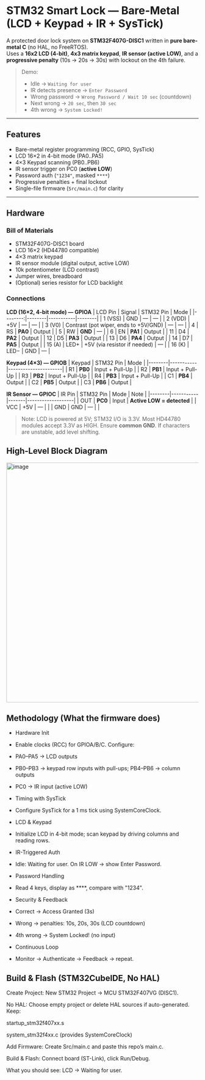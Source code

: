 # STM32 Smart Lock — Bare-Metal (LCD + Keypad + IR + SysTick)

A protected door lock system on **STM32F407G-DISC1** written in **pure bare-metal C** (no HAL, no FreeRTOS).  
Uses a **16x2 LCD (4-bit)**, **4x3 matrix keypad**, **IR sensor (active LOW)**, and a **progressive penalty** (10s → 20s → 30s) with lockout on the 4th failure.

> Demo:  
> - Idle → `Waiting for user`  
> - IR detects presence → `Enter Password`  
> - Wrong password → `Wrong Password / Wait 10 sec` (countdown)  
> - Next wrong → `20 sec`, then `30 sec`  
> - 4th wrong → `System Locked!`

---

## Features
- Bare-metal register programming (RCC, GPIO, SysTick)
- LCD 16×2 in 4-bit mode (PA0..PA5)
- 4×3 Keypad scanning (PB0..PB6)
- IR sensor trigger on PC0 (**active LOW**)
- Password auth (`"1234"`, masked `****`)
- Progressive penalties + final lockout
- Single-file firmware (`Src/main.c`) for clarity

---

## Hardware

### Bill of Materials
- STM32F407G-DISC1 board
- LCD 16×2 (HD44780 compatible)
- 4×3 matrix keypad
- IR sensor module (digital output, active LOW)
- 10k potentiometer (LCD contrast)
- Jumper wires, breadboard
- (Optional) series resistor for LCD backlight

### Connections

**LCD (16×2, 4-bit mode) — GPIOA**
| LCD Pin | Signal | STM32 Pin | Mode   |
|--------:|--------|-----------|--------|
| 1 (VSS) | GND    | —         | —      |
| 2 (VDD) | +5V    | —         | —      |
| 3 (V0)  | Contrast (pot wiper, ends to +5V/GND) | — | — |
| 4       | RS     | **PA0**   | Output |
| 5       | RW     | **GND**   | —      |
| 6       | EN     | **PA1**   | Output |
| 11      | D4     | **PA2**   | Output |
| 12      | D5     | **PA3**   | Output |
| 13      | D6     | **PA4**   | Output |
| 14      | D7     | **PA5**   | Output |
| 15 (A)  | LED+   | +5V (via resistor if needed) | — |
| 16 (K)  | LED−   | GND       | —      |

**Keypad (4×3) — GPIOB**
| Keypad | STM32 Pin | Mode                 |
|--------|-----------|----------------------|
| R1     | **PB0**   | Input + Pull-Up      |
| R2     | **PB1**   | Input + Pull-Up      |
| R3     | **PB2**   | Input + Pull-Up      |
| R4     | **PB3**   | Input + Pull-Up      |
| C1     | **PB4**   | Output               |
| C2     | **PB5**   | Output               |
| C3     | **PB6**   | Output               |

**IR Sensor — GPIOC**
| IR Pin | STM32 Pin | Mode  | Note              |
|--------|-----------|-------|-------------------|
| OUT    | **PC0**   | Input | **Active LOW = detected** |
| VCC    | +5V       | —     |                   |
| GND    | GND       | —     |                   |

> Note: LCD is powered at 5V; STM32 I/O is 3.3V. Most HD44780 modules accept 3.3V as HIGH. Ensure **common GND**. If characters are unstable, add level shifting.


## High-Level Block Diagram



<img width="1101" height="628" alt="image" src="https://github.com/user-attachments/assets/5f2d7aab-5896-4771-a4ca-e00f18200e87" />




## Methodology (What the firmware does)
- Hardware Init
- Enable clocks (RCC) for GPIOA/B/C. Configure:

- PA0–PA5 → LCD outputs

- PB0–PB3 → keypad row inputs with pull-ups; PB4–PB6 → column outputs

- PC0 → IR input (active LOW)

- Timing with SysTick
- Configure SysTick for a 1 ms tick using SystemCoreClock.

- LCD & Keypad
- Initialize LCD in 4-bit mode; scan keypad by driving columns and reading rows.

- IR-Triggered Auth
- Idle: Waiting for user. On IR LOW → show Enter Password.

- Password Handling
- Read 4 keys, display as ****, compare with "1234".

- Security & Feedback

- Correct → Access Granted (3s)

- Wrong → penalties: 10s, 20s, 30s (LCD countdown)

- 4th wrong → System Locked! (no input)

- Continuous Loop
- Monitor → Authenticate → Feedback → repeat.

## Build & Flash (STM32CubeIDE, No HAL)
Create Project: New STM32 Project → MCU STM32F407VG (DISC1).

No HAL: Choose empty project or delete HAL sources if auto-generated. Keep:

startup_stm32f407xx.s

system_stm32f4xx.c (provides SystemCoreClock)

Add Firmware: Create Src/main.c and paste this repo’s main.c.

Build & Flash: Connect board (ST-Link), click Run/Debug.

What you should see: LCD → Waiting for user.


